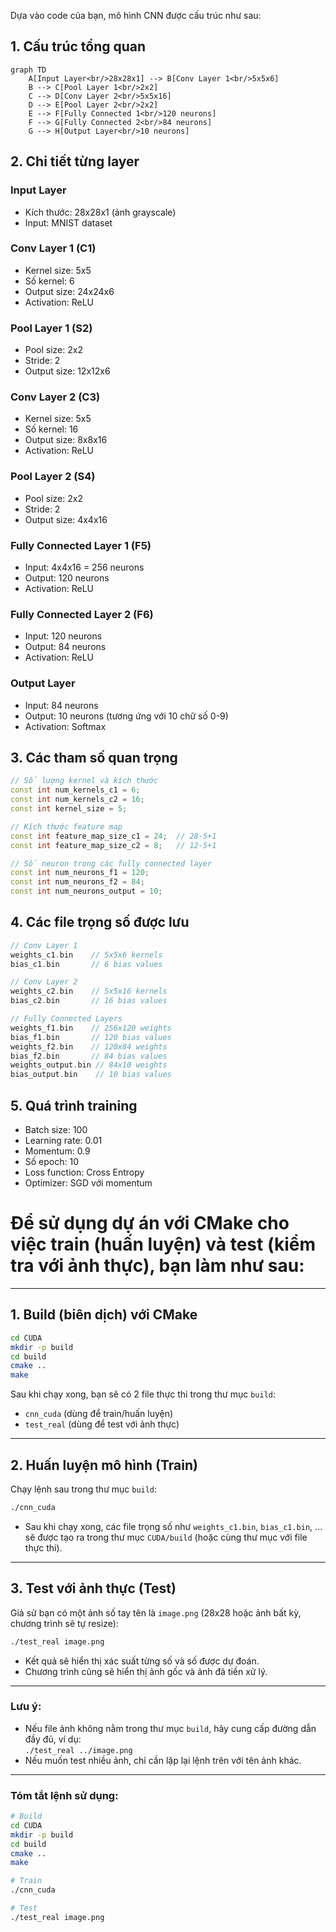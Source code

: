 Dựa vào code của bạn, mô hình CNN được cấu trúc như sau:

## 1. Cấu trúc tổng quan
```mermaid
graph TD
    A[Input Layer<br/>28x28x1] --> B[Conv Layer 1<br/>5x5x6]
    B --> C[Pool Layer 1<br/>2x2]
    C --> D[Conv Layer 2<br/>5x5x16]
    D --> E[Pool Layer 2<br/>2x2]
    E --> F[Fully Connected 1<br/>120 neurons]
    F --> G[Fully Connected 2<br/>84 neurons]
    G --> H[Output Layer<br/>10 neurons]
```

## 2. Chi tiết từng layer

### Input Layer
- Kích thước: 28x28x1 (ảnh grayscale)
- Input: MNIST dataset

### Conv Layer 1 (C1)
- Kernel size: 5x5
- Số kernel: 6
- Output size: 24x24x6
- Activation: ReLU

### Pool Layer 1 (S2)
- Pool size: 2x2
- Stride: 2
- Output size: 12x12x6

### Conv Layer 2 (C3)
- Kernel size: 5x5
- Số kernel: 16
- Output size: 8x8x16
- Activation: ReLU

### Pool Layer 2 (S4)
- Pool size: 2x2
- Stride: 2
- Output size: 4x4x16

### Fully Connected Layer 1 (F5)
- Input: 4x4x16 = 256 neurons
- Output: 120 neurons
- Activation: ReLU

### Fully Connected Layer 2 (F6)
- Input: 120 neurons
- Output: 84 neurons
- Activation: ReLU

### Output Layer
- Input: 84 neurons
- Output: 10 neurons (tương ứng với 10 chữ số 0-9)
- Activation: Softmax

## 3. Các tham số quan trọng
```cpp
// Số lượng kernel và kích thước
const int num_kernels_c1 = 6;
const int num_kernels_c2 = 16;
const int kernel_size = 5;

// Kích thước feature map
const int feature_map_size_c1 = 24;  // 28-5+1
const int feature_map_size_c2 = 8;   // 12-5+1

// Số neuron trong các fully connected layer
const int num_neurons_f1 = 120;
const int num_neurons_f2 = 84;
const int num_neurons_output = 10;
```

## 4. Các file trọng số được lưu
```cpp
// Conv Layer 1
weights_c1.bin    // 5x5x6 kernels
bias_c1.bin       // 6 bias values

// Conv Layer 2
weights_c2.bin    // 5x5x16 kernels
bias_c2.bin       // 16 bias values

// Fully Connected Layers
weights_f1.bin    // 256x120 weights
bias_f1.bin       // 120 bias values
weights_f2.bin    // 120x84 weights
bias_f2.bin       // 84 bias values
weights_output.bin // 84x10 weights
bias_output.bin    // 10 bias values
```

## 5. Quá trình training
- Batch size: 100
- Learning rate: 0.01
- Momentum: 0.9
- Số epoch: 10
- Loss function: Cross Entropy
- Optimizer: SGD với momentum



# Để sử dụng dự án với CMake cho việc **train** (huấn luyện) và **test** (kiểm tra với ảnh thực), bạn làm như sau:

---

## 1. Build (biên dịch) với CMake

```bash
cd CUDA
mkdir -p build
cd build
cmake ..
make
```
Sau khi chạy xong, bạn sẽ có 2 file thực thi trong thư mục `build`:
- `cnn_cuda` (dùng để train/huấn luyện)
- `test_real` (dùng để test với ảnh thực)

---

## 2. Huấn luyện mô hình (Train)

Chạy lệnh sau trong thư mục `build`:
```bash
./cnn_cuda
```
- Sau khi chạy xong, các file trọng số như `weights_c1.bin`, `bias_c1.bin`, ... sẽ được tạo ra trong thư mục `CUDA/build` (hoặc cùng thư mục với file thực thi).

---

## 3. Test với ảnh thực (Test)

Giả sử bạn có một ảnh số tay tên là `image.png` (28x28 hoặc ảnh bất kỳ, chương trình sẽ tự resize):

```bash
./test_real image.png
```
- Kết quả sẽ hiển thị xác suất từng số và số được dự đoán.
- Chương trình cũng sẽ hiển thị ảnh gốc và ảnh đã tiền xử lý.

---

### **Lưu ý:**
- Nếu file ảnh không nằm trong thư mục `build`, hãy cung cấp đường dẫn đầy đủ, ví dụ:  
  `./test_real ../image.png`
- Nếu muốn test nhiều ảnh, chỉ cần lặp lại lệnh trên với tên ảnh khác.

---

### **Tóm tắt lệnh sử dụng:**
```bash
# Build
cd CUDA
mkdir -p build
cd build
cmake ..
make

# Train
./cnn_cuda

# Test
./test_real image.png
```
